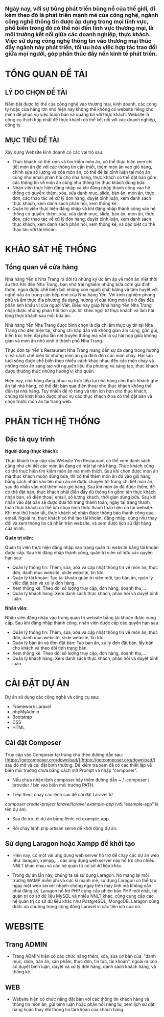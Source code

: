 **<span style="font-size: 18px;">Ngày nay, với sự bùng phát triển bùng nổ của thế giới, đi kèm theo đó là phát triển mạnh mẽ của công nghệ, ngành công nghệ thông tin được áp dụng trong mọi lĩnh vực, phổ biến trong đó có thể nói đến lĩnh vực thương mại, là môi trường kết nối giữa các doanh nghiệp, thực khách. Việc sử dụng công nghệ thông tin vào thương mại thúc đẩy ngành này phát triển, tối ưu hóa việc hợp tác trao đổi giữa mọi người, góp phần thúc đẩy nền kinh tế phát triển.</span>**


# TỔNG QUAN ĐỀ TÀI

## LÝ DO CHỌN ĐỀ TÀI
Nắm bắt được lợi thế của công nghệ vào thương mại, kinh doanh, các công ty hoặc cửa hàng lớn nhỏ hiện nay không thể không có website riêng cho mình để phục vụ việc buôn bán và quảng bá với thực khách. Website là công cụ thích hợp nhất để thực khách có thể kết nối với các doanh nghiệp, công ty.

## MỤC TIÊU ĐỀ TÀI
Xây dựng Website kinh doanh có các vai trò sau:
- Thực khách có thể xem và tìm kiếm món ăn, có thể thực hiện xem chi tiết món ăn đó với các thông tin cần thiết, thêm món ăn vào giỏ hàng, chỉnh sửa số lượng và xóa món ăn, có thể để lại bình luận tại món ăn cũng như email phản hồi cho nhà hàng, thực khách có thể đặt bàn gồm các thông tin về món ăn cũng như thông tin thực khách dùng bữa.
- Nhân viên thực hiện đăng nhập và khi đăng nhập thành công vào hệ thống có quyền: thêm, xóa, sửa danh mục, slide, bàn ăn, món ăn, thực đơn, các thao tác về xử lý đơn hàng, duyệt bình luận, xem danh sách thực khách, xem danh sách phản hồi, xem thống kê.
- Quản trị viên thực hiện đăng nhập và khi đăng nhập thành công vào hệ thống có quyền: thêm, xóa, sửa danh mục, slide, bàn ăn, món ăn, thực đơn, các thao tác về xử lý đơn hàng, duyệt bình luận, xem danh sách thực khách, xem danh sách phản hồi, xem thống kê, và đặc biệt có thể thao tác với tài khoản.

# KHẢO SÁT HỆ THỐNG

## Tổng quan về cửa hàng
Nhà hàng Yến's Nha Trang ra đời từ những ký ức ấm áp về món ăn Việt thời ấu thơ. Khi đến Nha Trang, bạn nhớ trải nghiệm những bữa cơm gia đình thơm, ngon được chế biến bởi những con người chất lượng và tâm huyết với nghề nấu ăn trong căn bếp nhỏ của Nhà hàng Yến. Với kinh nghiệm phong phú và ẩm thực địa phương đa dạng, hương vị của từng món ăn ở đây đều phản ánh khẩu vị của người Việt. Điều này giúp Nhà hàng Yến Nha Trang nhận được những phản hồi tích cực lời khen ngợi từ thực khách và làm hài lòng thực khách sau mỗi bữa ăn. 

Nhà hàng Yến Nha Trang được bình chọn là địa chỉ ẩm thực uy tín tại Nha Trang cho đến hiện tại, không chỉ hấp dẫn với không gian ấm cúng, gần gũi, kiến trúc hiện đại pha lẫn nét truyền thống mà vẫn là sự hài hòa giữa không gian và món ăn nhỏ xinh ở thành phố Nha Trang.

Thực đơn tại Yến's Restaurant Nha Trang mang đến sự đa dạng trong hương vị và cách chế biến từ những món ăn gia đình đến các món chay. Hải sản tươi sống được chế biến theo nhiều cách khác nhau đến các món chay và những món ăn sáng tạo với nguyên liệu địa phương và sáng tạo, thực khách được thưởng thức những hương vị khó quên.

Hiện nay, nhà hàng đang phục vụ trực tiếp tại nhà hàng cho thực khách ghé ăn tại nhà hàng, có thể đặt bàn qua điện thoại cho thực khách không thể đến tại nhà hàng. Tuy nhiên để rõ ràng và tiện ích hơn cho thực khách, chúng tôi khát khao được phục vụ các thực khách ở xa có thể đặt bàn và chọn trước món ăn tại trang web.

# PHÂN TÍCH HỆ THỐNG

## Đặc tả quy trình

**Người dùng (thực khách):**

Thực khách truy cập vào Website Yen Restaurant có thể xem danh sách cũng như chi tiết các món ăn đang có mặt tại nhà hàng. Thực khách cũng có thể thực hiện tìm kiếm món ăn mà mình thích. Sau khi chọn được món ăn mà thực khách muốn dùng bữa, thì có thể thêm món ăn đó vào giỏ hàng bằng cách nhấn vào tên món ăn sẽ được chuyển tới trang chi tiết món ăn, sau đó nhấn vào nút thêm vào giỏ hàng. Sau khi món ăn đã được thêm, để có thể đặt bàn, thực khách phải điền đầy đủ thông tin gồm: tên thực khách nhận bàn, số điện thoại, email, số lượng khách, thời gian dùng bữa. Sau khi nhấn vào đặt bàn sẽ được đưa tới trang thanh toán, ngay tại trang thanh toán thực khách có thể lựa chọn hình thức thanh toán hiện có tại website. Khi mọi thứ hoàn tất, thực khách sẽ nhận được thông báo thành công qua email. Ngoài ra, thực khách có thể tạo tài khoản, đăng nhập, cũng như thay đổi và xem thông tin cá nhân trên website, và xem được lịch sử đặt hàng của mình.

**Quản trị viên:**

Quản trị viên thực hiện đăng nhập vào trang quản trị website bằng tài khoản được cấp. Sau khi đăng nhập thành công, quản trị viên sở hữu các quyền hạn sau:
- Quản lý thông tin: Thêm, sửa, xóa và cập nhật thông tin về món ăn, thực đơn, danh mục website, slide website, tin tức.
- Quản lý tài khoản: Tạo tài khoản quản trị viên mới, tạo bàn ăn, quản lý việc đặt bàn và xử lý đơn hàng.
- Xem thống kê: Theo dõi số lượng truy cập, đơn hàng, doanh thu,...
- Quản lý khách hàng: Xem danh sách thực khách, phản hồi và duyệt bình luận.

**Nhân viên:**

Nhân viên đăng nhập vào trang quản trị website bằng tài khoản được cung cấp. Sau khi đăng nhập thành công, nhân viên được cấp các quyền hạn sau:
- Quản lý thông tin: Thêm, sửa, xóa và cập nhật thông tin về món ăn, thực đơn, danh mục website, slide website, tin tức.
- Quản lý bàn ăn và đơn đặt bàn: Tạo bàn ăn, xử lý đơn đặt bàn, lấy bàn cho khách và theo dõi tình trạng bàn.
- Xem thống kê: Theo dõi số lượng truy cập, đơn hàng, doanh thu,...
- Quản lý khách hàng: Xem danh sách thực khách, phản hồi và duyệt bình luận.

# CÀI ĐẶT DỰ ÁN
Dự án sử dụng các công nghệ và công cụ sau:
- Framework Laravel
- phpMyAdmin
- Bootstrap
- CSS
- HTML

## Cài đặt Composer
Truy cập vào Composer tại trang chủ theo đường dẫn sau: [https://getcomposer.org/download/](https://getcomposer.org/download/) sau đó mở và cài đặt bình thường. Để kiểm tra xem đã có các thiết lập về biến môi trường chưa bằng cách mở Prompt và nhập “composer”.

- Nếu chưa nhận lệnh composer hãy thêm đường dẫn ~ / .composer / provider / bin vào biến môi trường PATH. 

- Tiếp theo, chạy các lệnh sau để cài đặt Laravel từ 

*composer create-project laravel/laravel example-app* (với  “example-app” là tên dự án).

- Sau đó trỏ tới dự án bằng lệnh: cd example-app.

- Rồi chạy lệnh php artisan serve để khởi động dự án.

## Sử dụng Laragon hoặc Xampp để khởi tạo 
- Hiện nay, có một vài ứng dụng web server hỗ trợ để chạy các dự án web như: laragon, xampp,... các ứng dụng web server này hỗ trợ cho nhiều NNLT khác nhau và các hệ quản trị cơ sở dữ liệu khác.
   
- Trong dự án lần này, chúng ta sẽ sử dụng Laragon. Nó mang lại môi trường WAMP miễn phí và cực kì mạnh mẽ, sử dụng Laragon có thể tạo ngay một web server nhanh chóng ngay trên máy tính mà không cần phải đăng ký. Laragon hỗ trợ PHP cung cấp phiên bản PHP mới nhất, hệ quản trị cơ sở dữ liệu MySQL và nhiều NNLT khác, cũng cung cấp các hệ quản trị cơ sở dữ liệu khác như PostgreSQL, MongoDB. Laragon cũng được ưa chuộng trong cộng đồng Laravel vì các tiện ích của nó.

# WEBSITE
## Trang ADMIN
- Trang ADMIN hiện có các chức năng thêm, xóa, sửa cơ bản của: "danh mục, slide, bàn ăn, sản phẩm, thực đơn, tin tức, tài khoản", ngoài ra còn có duyệt bình luận, duyệt và xử lý đơn hàng, danh sách khách hàng, và thống kê.

## WEB
- Website hiện có chức năng đặt bàn với các thông tin khách hàng và thông tin món ăn, gửi bình luận hoặc phản hồi riêng tư, xem lịch sử đặt hàng hoặc thay đổi thông tin tài khoản của khách hàng.


